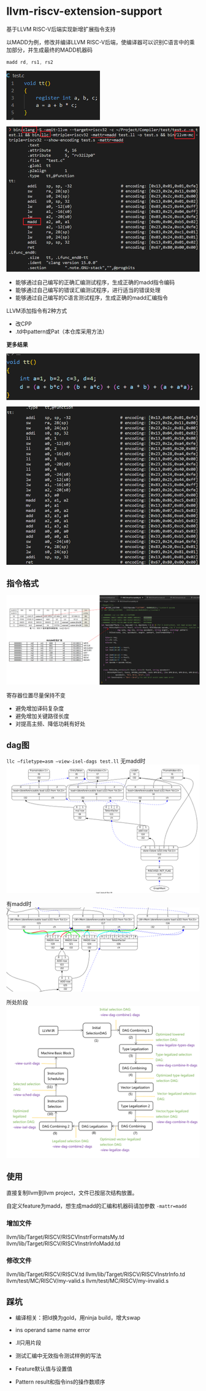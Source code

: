# llvm-riscv-extension-support

基于LLVM RISC-V后端实现新增扩展指令支持

以MADD为例，修改并编译LLVM RISC-V后端，使编译器可以识别C语言中的乘加部分，并生成最终的MADD机器码
```C
madd rd, rs1, rs2
```
![](images/C.png)

![](images/assembly.png)


- 能够通过自己编写的正确汇编测试程序，生成正确的madd指令编码
- 能够通过自己编写的错误汇编测试程序，进行适当的错误处理
- 能够通过自己编写的C语言测试程序，生成正确的madd汇编指令

LLVM添加指令有2种方式
- 改CPP
- .td中pattern或Pat（本仓库采用方法）

**更多结果**

![](images/C2.png)

![](images/assembly2.png)



## 指令格式

![](images/instruction.png)

寄存器位置尽量保持不变
- 避免增加译码复杂度
- 避免增加关键路径长度
- 对提高主频、降低功耗有好处


## dag图
`llc –filetype=asm –view-isel-dags test.ll`
无madd时
![](images/dag2.png)

有madd时
![](images/dag.png)

所处阶段
![](images/dag3.png)
## 使用
直接复制llvm到llvm project，文件已按层次结构放置。

自定义feature为madd，想生成madd的汇编和机器码请加参数 `-mattr=madd`

### 增加文件
llvm/lib/Target/RISCV/RISCVInstrFormatsMy.td
llvm/lib/Target/RISCV/RISCVInstrInfoMadd.td
### 修改文件

llvm/lib/Target/RISCV/RISCV.td
llvm/lib/Target/RISCV/RISCVInstrInfo.td
llvm/test/MC/RISCV/my-valid.s
llvm/test/MC/RISCV/my-invalid.s



## 踩坑
- 编译相关：把ld换为gold，用ninja build，增大swap

- ins operand same name error

- .ll只用片段

- 测试汇编中无效指令测试样例的写法

- Feature默认值与设置值

- Pattern result和指令ins的操作数顺序

